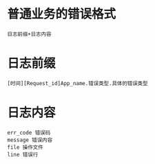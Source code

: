 
# 普通业务的错误格式
```text
日志前缀+日志内容
```

# 日志前缀
```text
[时间][Request_id]App_name.错误类型.具体的错误类型

```

# 日志内容
```text
err_code 错误码
message 错误内容
file 操作文件
line 错误行
```
